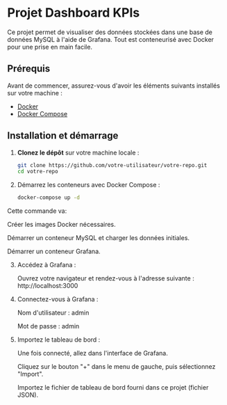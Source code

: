 # Projet Dashboard KPIs

Ce projet permet de visualiser des données stockées dans une base de données MySQL à l'aide de Grafana. Tout est conteneurisé avec Docker pour une prise en main facile.

## Prérequis

Avant de commencer, assurez-vous d'avoir les éléments suivants installés sur votre machine :

- [Docker](https://docs.docker.com/get-docker/)
- [Docker Compose](https://docs.docker.com/compose/install/)

## Installation et démarrage

1. **Clonez le dépôt** sur votre machine locale :

   ```bash
   git clone https://github.com/votre-utilisateur/votre-repo.git
   cd votre-repo

2. Démarrez les conteneurs avec Docker Compose :
   ```bash
   docker-compose up -d

  Cette commande va:

   Créer les images Docker nécessaires.

   Démarrer un conteneur MySQL et charger les données initiales.

   Démarrer un conteneur Grafana.

    
3. Accédez à Grafana :

     Ouvrez votre navigateur et rendez-vous à l'adresse suivante : http://localhost:3000


4. Connectez-vous à Grafana :

    Nom d'utilisateur : admin

    Mot de passe : admin

5. Importez le tableau de bord :

    Une fois connecté, allez dans l'interface de Grafana.

    Cliquez sur le bouton "+" dans le menu de gauche, puis sélectionnez "Import".

    Importez le fichier de tableau de bord fourni dans ce projet (fichier JSON).
